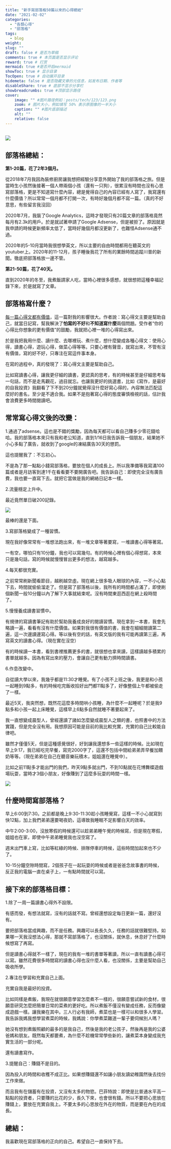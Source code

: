 ```yaml
---
title: "新手寫部落格50篇以來的心得總結"
date: "2021-02-02"
categories: 
  - "各類心得"
  - "部落格"
tags: 
  - blog
weight:
slug: ""
draft: false # 是否为草稿
comments: true # 本页面是否显示评论
reward: true # 打赏
mermaid: true #是否开启mermaid
showToc: true # 显示目录
TocOpen: true # 自动展开目录
hidemeta: false # 是否隐藏文章的元信息，如发布日期、作者等
disableShare: true # 底部不显示分享栏
showbreadcrumbs: true #顶部显示路径
cover:
    image: "" #图片路径例如：posts/tech/123/123.png
    zoom: # 图片大小，例如填写 50% 表示原图像的一半大小
    caption: "" #图片底部描述
    alt: ""
    relative: false
---
```


## ![](images/DSC00739-1024x683.jpg)

## **部落格總結：**

**第1-20篇，花了2年3個月。**

從2018年7月我因為裝修廚房讓我想把經驗分享意外開始了我的部落格之旅。但是當時生小孩然後接著一個人帶兩個小孩（還有一只狗），很累沒有時間也沒有心思寫部落格，更是不知道寫什麼內容，總是覺得自己的內容已經有人寫了，我寫還有什麼價值？所以常常一個月都不打開一次，有時好幾個月都不寫一篇。（真的不好意思，有些留言我沒回）

2020年7月，我裝了Google Analytics，這時才發現只有20篇文章的部落格竟然每月有2.3k的用戶。於是就試著申請了Google Adsense，但是被拒了。原因就是我申請的時候更新頻率太低了，當時好幾個月都沒更新了，也難怪Adsense通不過。

2020年的5-10月當時我很想學英文，所以主要的自由時間都用在聽英文的youtuber上。2020年的11-12月，孩子睡後我花了所有的業餘時間追蹤川普的新聞。徹底把部落格放一邊不管。

**第21-50篇，花了40天。**

直到2020年的冬至，我煮飯請家人吃，當時心裡很多感想，就很想把這種幸福記錄下來，於是就寫了文章。

## 部落格寫什麼？

[每一篇心得文都有價值](https://medium.com/hulis-blog/why-blogging-ab77fd8c6ffa)，這一篇對我的影響很大。作者說：寫心得文主要是幫助自己，就當日記寫，幫我解決了**怕寫的不好**和**不知道寫什麼**兩個問題。受作者“你的心得比你想象的更有價值”的鼓勵，我就把心裡一堆的心得寫出來。

於是我把我用什麼、讀什麼、去哪裡玩、煮什麼，想什麼變成各種心得文：使用心得，讀書心得，遊玩心得，做菜心得等等。只要心裡有聲音，就寫出來，不管有沒有價值，寫的好不好，只專注在寫這件事本身。

在寫的過程中，真的發現了：寫心得文主要是幫助自己。

比如寫讀書心得，讓我更仔細的讀書，更認真的思考，有的時候甚至是仔細思考每一句話，而不是走馬觀花，過目就忘。也讓我更好的挑選書，比如《寫作，是最好的自我投資》我翻看了下不到20分鐘就覺得沒什麼好寫心得的，內容無法匹配這麼好的書名，至少是不適合我。如果不是抱著寫心得的態度審慎檢視的話，估計我會浪費更多時間閱讀吧。

## 常常寫心得文後的改變：

1.通過了adsense。這也是不錯的獎勵，因為每天都可以看自己賺多少零花錢哈哈。我的部落格本來只有我和老公知道，直到1/16日我告訴我一個朋友，結果她不小心多點了廣告，就收到了google的凍結廣告30天的懲罰。

這也提醒我了：不忘初心。

不是為了那一點點小錢寫部落格，要放在個人的成長上。所以我準備等我寫滿100篇或者是月訪客到達1千在看看要不要開廣告吧。我告訴自己：即使完全沒有廣告費，我也要一直寫下去。就把它當做是我的網絡日記本一樣。

2.流量穩定上升中。

最近竟然單日破200記錄。

![](images/流量.jpg)

最棒的還是下面。

3.寫部落格變成了一種習慣。

現在我好像常常有一堆想法跑出來，有一堆文章等著要寫，一堆讀書心得等著寫。

一有空，哪怕只有10分鐘，我也可以寫幾句。有的時候心裡有個心得想寫，本來只是幾句話，寫的時候就慢慢冒出更多的想法，越寫越多。

4.每天都很充實。

之前常常刷新聞看節目，越刷越空虛。現在網上很多吸人眼球的內容，一不小心點下去，時間就偷偷溜走了。但是寫了部落格以後，我所有的時間都占滿了，即使刷個新聞一般10分鐘以內了解下大事就結束呢。沒有時間東逛西逛在網上殺時間了。

5.慢慢養成讀書習慣中。

有規律的寫讀書筆記有助於幫助我養成良好的閱讀習慣。現在拿到一本書，我會先略讀一遍，看看有沒有什麼價值。如果對我很有價值的書，我會在細細閱讀第二遍，這一次邊讀邊寫心得。等以後有空的話，有英文版的我有可能再讀第三遍，再寫英文的讀書心得。（現在實在沒空）

有的時候讀一本書，看到書裡推薦更多的書，就很想也拿來讀，這樣讀越多積累的書單就越多。因為有寫出來的壓力，會讓自己更有動力擠時間讀書。

6.作息改變中。

自從讀大學以來，我幾乎都是11:30才睡覺。有了小孩不上班之後，我更是和小孩一起睡到9點多，有的時候吃完飯收拾好出門都11點多了，好像整個上午都被偷走了一樣。

最近5天，我突然想，既然花這麼多時間哄小孩睡，為什麼不一起睡呢？於是我9點多和小孩一起上床睡覺，這樣早上6點多自然就睡不著要起來了。

我一直想變成晨型人，曾經還讀了諸如怎麼變成晨型人之類的書，也照書中的方法實踐，但是完全沒有用。我想原因可能是目前的我比較充實，充實的自己比較能自律吧。

雖然才僅僅5天，但是這種感覺很好，好到讓我還想多一些這樣的時候。比如現在早上9:17，我已經吃完早餐，寫完2000字了，這還不包括中間給弟弟弄早餐加餵奶等等。（現在弟弟在自己在聽音樂玩積木，姐姐還在睡覺中）。

比如之前11點多才能出門的我們，昨天9點多就出門，不到10點就在花博舞蝶遊戲場玩耍，當時才3個小朋友，好像賺到了這麼多玩耍的時間一樣。

![](images/IMG_1579-1024x768.jpg)

## 什麼時間寫部落格？

早上6:00到7:30。之前都是晚上9:30-11:30趁小孩睡覺寫，這樣一不小心就寫到快12點，加上我們弟弟還要喝夜奶，這導致我睡眠不足影響白天的效率。

中午2:00-3:00，沒放寒假的時候還可以趁弟弟睡午覺的時候寫，但是現在寒假，姐姐也在家，即使中午弟弟睡覺我也沒空寫了。

週末出門車上寫，比如等紅綠的時候、排隊停車的時候，這些時間加起來也不少了。

10-15分鐘空隙時間寫，2個孩子在一起玩耍的時候或者是爸爸念故事書的時候，反正我的電腦一直在桌子上，一有點時間就可以寫。

## 接下來的部落格目標：

1.除了一周一篇讀書心得外不設限。

有感而發，有想法就寫，沒有的話就不寫。曾經還想設定每日更新一篇，還好沒有。

要把部落格當成興趣，而不是任務。興趣可以長長久久，任務的話就很難堅持。如果哪一天我沒想法心得，那就不寫部落格了，也沒關係，就休息，休息好了什麼時候想寫了再寫。

但是讀書心得就不一樣了，現在的我有一堆的書單等著讀，所以一直有讀書心得可以寫。雖然花費很多時間寫的讀書心得也沒什麼人看，也沒關係，主要是幫助自己吸收所學。

2.專注在學習和充實自己上面。

充實自我是最好的投資。

比如同樣是煮飯，我現在就很願意學習怎麼煮不一樣的，很願意嘗試新的食材，很願意研究怎麼把簡單日常的菜煮的更好吃。所以煮飯不僅沒有變成任務，反而像變成遊戲一樣。讓我樂在其中。三人行必有我師，煮菜也是一樣可以和很多人學習。我告訴我媽我想學習煮菜的時候，我媽說：你學煮菜難道一輩子要伺候別人嗎？

她沒有想到煮飯照顧的最多的是我自己，然後是我的老公孩子，然後再是我的公婆爸媽和朋友。既然每天都要煮，為什麼不趁機常常學些新的，讓煮菜本身變成我充實生活的一部分呢。

還有讀書寫作。

3.提醒自己：賺錢不是目的。

因為投入的時間和收穫不成正比。如果想賺錢還不如讓小朋友讀幼稚園然後去找份工作來做。

而且我有在儲蓄有在投資，又沒有太多的物慾。巴菲特說：即使是比普通水平高一點點的投資者，只要賺的比花的少，長久下來，也會很有錢。所以不要把心思放在賺錢上，要放在充實自我上。不要太多的心思放在外在的物質，而是要在內在的成長。

## 總結：

我喜歡現在寫部落格的正向的自己。希望自己一直保持下去。
